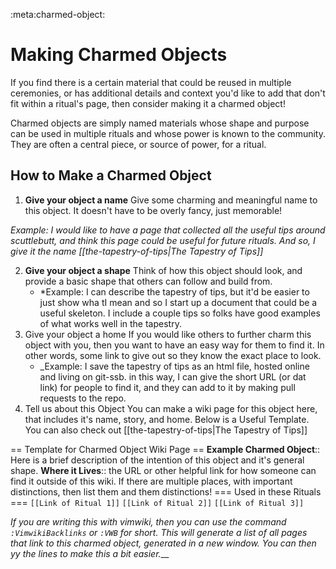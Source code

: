 :meta:charmed-object:

# Making Charmed Objects

If you find there is a certain material that could be reused in multiple ceremonies, or has additional details and context you'd like to add that don't fit within a ritual's page, then consider making it a charmed object!  

Charmed objects are simply named materials whose shape and purpose can be used in multiple rituals and whose power is known to the community.  They are often a central piece, or source of power, for a ritual.


## How to Make a Charmed Object

1. **Give your object a name**
   Give some charming and meaningful name to this object.  It doesn't have to be overly fancy, just memorable!

_Example: I would like to have a page that collected all the useful tips around scuttlebutt, and think this page could be useful for future rituals.  And so, I give it the name [[the-tapestry-of-tips|The Tapestry of Tips]]_

2. **Give your object a shape**
   Think of how this object should look, and provide a basic shape that others can follow and build from.
	* *Example: I can describe the tapestry of tips, but it'd be easier to just show wha tI mean and so I start up a document that could be a useful skeleton.  I include a couple tips so folks have good examples of what works well in the tapestry.
3. Give your object a home
   If you would like others to further charm this object with you, then you want to have an easy way for them to find it.  In other words, some link to give out so they know the exact place to look.
   	* _Example: I save the tapestry of tips as an html file, hosted online and living on git-ssb.  in this way, I can give the short URL (or dat link) for people to find it, and they can add to it by making pull requests to the repo.  
4. Tell us about this Object
   You can make a wiki page for this object here, that includes it's name, story, and home.  Below is a Useful Template.  You can also check out [[the-tapestry-of-tips|The Tapestry of Tips]]
	  
== Template for Charmed Object Wiki Page ==
**Example Charmed Object**:: 
    Here is a brief description of the intention of this object and it's general shape.
**Where it Lives**::
    the URL or other helpful link for how someone can find it outside of this wiki. If there are multiple places, with important distinctions, then list them and them distinctions!
=== Used in these Rituals ===
`[[Link of Ritual 1]]`
`[[Link of Ritual 2]]`
`[[Link of Ritual 3]]`

_If you are writing this with vimwiki, then you can use the command `:VimwikiBacklinks` or `:VWB` for short.  This will generate a list of all pages that link to this charmed object, generated in a new window.  You can then yy the lines to make this a bit easier.___

